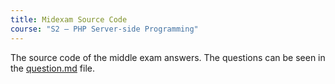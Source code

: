 ```yaml
---
title: Midexam Source Code
course: "S2 – PHP Server-side Programming"
---
```


The source code of the middle exam answers. The questions can be seen in the [question.md](question.md) file.
